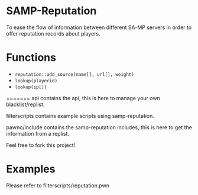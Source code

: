 # SAMP-Reputation

To ease the flow of information between different SA-MP servers in order to offer reputation records about players.

# Functions

* `reputation::add_source(name[], url[], weight)`
* `lookup(playerid)`
* `lookup(ip[])`


=======
api contains the api, this is here to manage your own blacklist/replist.

filterscripts contains example scripts using samp-reputation.

pawno/include contains the samp-reputation includes, this is here to get the information from a replist.

Feel free to fork this project!

# Examples

Please refer to filterscripts/reputation.pwn